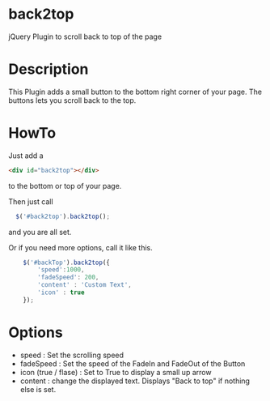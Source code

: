 back2top
========

jQuery Plugin to scroll back to top of the page


Description
========

This Plugin adds a small button to the bottom right corner of your page. The buttons lets you scroll back to the top. 

HowTo
========

Just add a  
```html
<div id="back2top"></div> 
```
to the bottom or top of your page. 

Then just call 
```javascript
  $('#back2top').back2top();
```
and you are all set.

Or if you need more options, call it like this.

```javascript
	$('#backTop').back2top({
		'speed':1000, 
		'fadeSpeed': 200,
		'content' : 'Custom Text',
		'icon' : true
	});
```

Options 
=========

- speed : Set the scrolling speed 
- fadeSpeed : Set the speed of the FadeIn and FadeOut of the Button
- icon (true / flase) : Set to True to display a small up arrow
- content : change the displayed text. Displays "Back to top" if nothing else is set.
